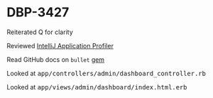 # **DBP-3427**

Reiterated Q for clarity

Reviewed [IntelliJ Application Profiler](https://youtu.be/OQcyAtukps4)

Read GitHub docs on `bullet` [gem](https://github.com/flyerhzm/bullet)

Looked at <kbd>app/controllers/admin/dashboard_controller.rb
</kbd>

Looked at <kbd>app/views/admin/dashboard/index.html.erb</kbd>


